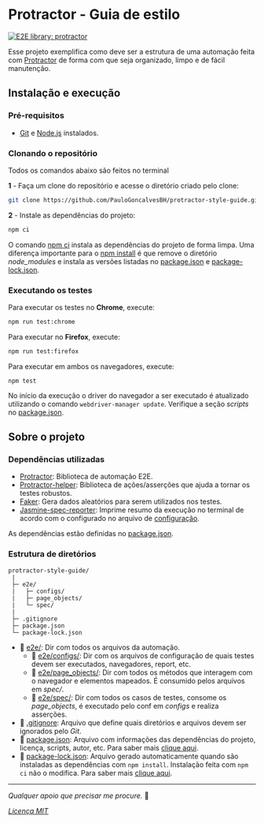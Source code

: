# Protractor - Guia de estilo

[![E2E library: protractor](https://img.shields.io/badge/e2e%20library-protractor-blue)](https://www.npmjs.com/package/protractor)

Esse projeto exemplifica como deve ser a estrutura de uma automação feita com [Protractor](https://www.npmjs.com/package/protractor) de forma com que seja organizado, limpo e de fácil manutenção.

## Instalação e execução

### Pré-requisitos

- [Git](https://git-scm.com/download/) e [Node.js](https://nodejs.org/en/download/) instalados.

### Clonando o repositório

Todos os comandos abaixo são feitos no terminal

**1** - Faça um clone do repositório e acesse o diretório criado pelo clone:

```sh
git clone https://github.com/PauloGoncalvesBH/protractor-style-guide.git && cd protractor-style-guide
```

**2** - Instale as dependências do projeto:

```sh
npm ci
```

O comando [npm ci](https://docs.npmjs.com/cli/ci.html) instala as dependências do projeto de forma limpa. Uma diferença importante para o [npm install](https://docs.npmjs.com/cli/install) é que remove o diretório _node_modules_ e instala as versões listadas no  [package.json](./package.json) e [package-lock.json](./package-lock.json).

### Executando os testes

Para executar os testes no **Chrome**, execute:

```sh
npm run test:chrome
```

Para executar no **Firefox**, execute:

```sh
npm run test:firefox
```

Para executar em ambos os navegadores, execute:
```
npm test
```

No início da execução o driver do navegador a ser executado é atualizado utilizando o comando `webdriver-manager update`. Verifique a seção _scripts_ no [package.json](package.json).

## Sobre o projeto

### Dependências utilizadas
- [Protractor](https://www.npmjs.com/package/protractor): Biblioteca de automação E2E.
- [Protractor-helper](https://www.npmjs.com/package/protractor-helper): Biblioteca de ações/asserções que ajuda a tornar os testes robustos.
- [Faker](https://www.npmjs.com/package/faker): Gera dados aleatórios para serem utilizados nos testes.
- [Jasmine-spec-reporter](https://www.npmjs.com/package/jasmine-spec-reporter): Imprime resumo da execução no terminal de acordo com o configurado no arquivo de [configuração](e2e/configs/createProtractorConf.js).

As dependências estão definidas no [package.json](./package.json).

### Estrutura de diretórios

```
protractor-style-guide/
 |
 ├─ e2e/
 |   ├─ configs/
 |   ├─ page_objects/
 |   └─ spec/
 |
 ├─ .gitignore
 ├─ package.json
 └─ package-lock.json
```

- :file_folder: [e2e/](e2e): Dir com todos os arquivos da automação.
  - :file_folder: [e2e/configs/](e2e/configs): Dir com os arquivos de configuração de quais testes devem ser executados, navegadores, report, etc.
  - :file_folder: [e2e/page_objects/](e2e/page_objects): Dir com todos os métodos que interagem com o navegador e elementos mapeados. É consumido pelos arquivos em _spec/_.
  - :file_folder: [e2e/spec/](e2e/spec): Dir com todos os casos de testes, consome os _page_objects_, é executado pelo conf em _configs_ e realiza asserções.
- :page_with_curl: [.gitignore](.gitignore): Arquivo que define quais diretórios e arquivos devem ser ignorados pelo _Git_.
- :page_with_curl: [package.json](package.json): Arquivo com informações das dependências do projeto, licença, scripts, autor, etc. Para saber mais [clique aqui](https://docs.npmjs.com/files/package.json).
- :page_with_curl: [package-lock.json](package-lock.json): Arquivo gerado automaticamente quando são instaladas as dependências com `npm install`. Instalação feita com `npm ci` não o modifica. Para saber mais [clique aqui](https://docs.npmjs.com/files/package-lock.json).

---
_Qualquer apoio que precisar me procure._ :camel:

_[Licença MIT](LICENSE)_
